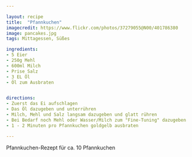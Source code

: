 ```yaml
---

layout: recipe
title:  "Pfannkuchen"
imagecredit: https://www.flickr.com/photos/37279055@N00/401786380
image: pancakes.jpg
tags: Mittagessen, Süßes

ingredients:
- 5 Eier
- 250g Mehl
- 600ml Milch
- Prise Salz
- 3 EL Öl
- Öl zum Ausbraten


directions:
- Zuerst das Ei aufschlagen
- Das Öl dazugeben und unterrühren
- Milch, Mehl und Salz langsam dazugeben und glatt rühren
- Bei Bedarf noch Mehl oder Wasser/Milch zum "Fine-Tuning" dazugeben
- 1 - 2 Minuten pro Pfannkuchen goldgelb ausbraten

---
```


Pfannkuchen-Rezept für ca. 10 Pfannkuchen
